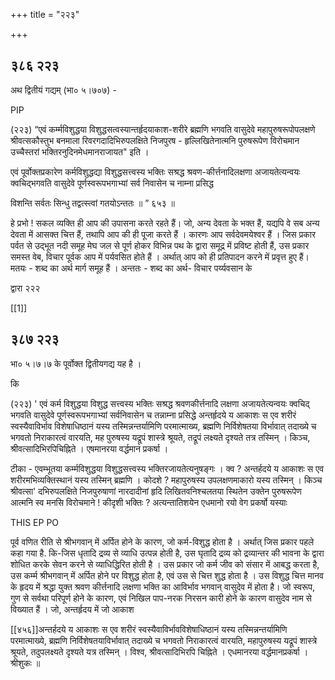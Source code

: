 +++
title = "२२३"

+++


## ३८६ २२३
अथ द्वितीयं गद्यम् (भा० ५।७०७) - 

PIP 

(२२३) “एवं कर्म्मविशुद्धया विशुद्धसत्वस्यान्तर्हृदयाकाश-शरीरे ब्रह्मणि भगवति वासुदेवे महापुरुषरूपोपलक्षणे श्रीवत्सकौस्तुभ बनमाला रिवरगदादिभिरुपलक्षिते निजपुरष - हृल्लिखितेनात्मनि पुरुषरूपेण विरोचमान उच्चैस्तरां भक्तिरनुदिनमेधमानराजायत" इति । 

एवं पूर्वोक्तप्रकारेण कर्मविशुद्धद्या विशुद्धसत्त्वस्य भक्तिः सश्रद्ध श्रवण-कीर्त्तनादिलक्षणा अजायतेत्यन्वयः क्वचिद्भगवति वासुदेवे पूर्णस्वरूपभगाभ्यां सर्व निवासेन च नाम्ना प्रसिद्ध 

विशन्ति सर्वतः सिन्धु तद्वत्स्त्वां गतयोऽन्ततः ॥ ” ६५३ ॥ 

हे प्रभो ! सकल व्यक्ति ही आप की उपासना करते रहते हैं। जो, अन्य देवता के भक्त हैं, यद्यपि वे सब अन्य देवता में आसक्त चित्त हैं, तथापि आप की ही पूजा करते हैं । कारणः आप सर्वदेवमयेश्वर हैं । जिस प्रकार पर्वत से उद्भूत नदी समूह मेघ जल से पूर्ण होकर विभिन्न पथ के द्वारा समूद्र में प्रविष्ट होती हैं, उस प्रकार समस्त वेब, विचार पूर्वक आप में पर्यवसित होते हैं । अर्थात् आप को ही प्रतिपादन करने में प्रवृत्त हुए हैं। मतयः - शब्द का अर्थ मार्ग समूह हैं । अन्ततः - शब्द का अर्थ- विचार पर्य्यवसान के 

द्वारा २२२ 

[[1]]


## ३८७ २२३
भा० ५।७।७ के पूर्वोक्त द्वितीयगद्य यह है । 

कि 

(२२३) ' एवं कर्म विशुद्धया विशुद्ध सत्त्वस्य भक्तिः सश्रद्ध श्रवणकीर्त्तनादि लक्षणा अजायतेत्यन्वयः क्वचिद् भगवति वासुदेवे पूर्णस्वरूपभगाभ्यां सर्वनिवासेन च तन्नाम्ना प्रसिद्धे अन्तर्हृदये य आकाशः स एव शरीरं स्वस्यैवाविर्भाव विशेषाधिष्ठानं यस्य तस्मिन्नन्तर्यामिणि परमात्माख्य, ब्रह्मणि निर्विशेषतया विर्भावात् तदाख्ये च भगवतो निराकारत्वं वारयति, मह पुरुषस्य यद्रूपं शास्त्रे श्रूयते, तद्रूपं लक्ष्यते दृश्यते तत्र तस्मिन् । किञ्च, श्रीवत्सादिभिरपिचिह्निते । एषमानरया वर्द्धमान प्रकर्षा । 

टीका - एवम्भूतया कर्म्मविशुद्धया विशुद्धसत्त्वस्य भक्तिरजायतेत्यनुषङ्गः । क्व ? अन्तर्हदये य आकाशः स एव शरीरमभिव्यक्तिस्थानं यस्य तस्मिन् ब्रह्मणि । कोदशे ? महापुरुषस्य उपलक्षणमाकारो यस्य तस्मिन् । किञ्च श्रीवत्सा' दभिरुपलक्षिते निजपुरुषाणां नारदादीनां हृदि लिखितवनिश्चलतया स्थितेन उक्तेन पुरुषरूपेण आत्मनि स्व मनसि विरोचमाने ! कीदृशी भक्तिः ? अत्यन्तातिशयेन एधमानो रयो वेग प्रकर्षो यस्याः 

THIS EP PO 

पूर्व वणित रीति से श्रीभगवान् में अर्पित होने के कारण, जो कर्म-विशुद्ध होता है । अर्थात् जिस प्रकार पहले कहा गया है. कि-जिस धृतादि द्रव्य से व्याधि उत्पन्न होती है, उस घृतादि द्रव्य को द्रव्यान्तर की भावना के द्वारा शोधित करके सेवन करने से व्याधिद्धिरित होती है । उस प्रकार जो कर्म जीव को संसार में आबद्ध करता है, उस कर्म्म श्रीभगवान् में अर्पित होने पर विशुद्ध होता है, एवं उस से चित्त शुद्ध होता है । उस विशुद्ध चित्त मानव के हृदय में श्रद्धा युक्त श्रवण कीर्त्तनादि लक्षणा भक्ति का आविर्भाव भगवान् वासुदेव में होता है। जो स्वरूप, गुण से सर्वथा परिपूर्ण होने के कारण, एवं निखिल पाप-नरक निरसन कारी होने के कारण वासुदेव नाम से विख्यात हैं । जो, अन्तर्हृदय में जो आकाश

[[४५६]]अन्तर्हदये य आकाशः स एव शरीरं स्वस्यैवाविर्भावविशेषाधिष्ठानं यस्य तस्मिन्नन्तर्यामिणि परमात्माख्ये, ब्रह्मणि निर्विशेषतयाविर्भावात् तदाख्ये च भगवतो निराकारत्वं वारयति, महापुरुषस्य यद्रूपं शास्त्रे श्रूयते, तदुपलक्ष्यते दृश्यते यत्र तस्मिन् । विश्व, श्रीवत्सादिभिरपि चिह्निते । एधमानरया वर्द्धमानप्रकर्षा । श्रीशुकः ॥ 

